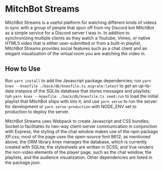# MitchBot Streams

MitchBot Streams is a useful platform for watching different kinds of videos in sync with a group of people that spun off from my Discord bot MitchBot as a simple service for a Discord server I was in. In addition to synchronizing multiple clients as they watch a Youtube, Vimeo, or native HTML5 video that is either user-submitted or from a built-in playlist, MitchBot Streams provides social features such as a chat client and an elegant visualization of the virtual room you are watching the video in.

## How to Use

Run `yarn install` to add the Javascript package dependencies; run `yarn knex --knexfile ./back/db/knexfile.ts migrate:latest` to get an up-to-date instance of the SQLite database that stores messages and playlists; run `yarn knex --knexfile ./back/db/knexfile.ts seed:run` to load the initial playlist that MitchBot ships with into it; and use `yarn serve` to run the server for development or `yarn serve-production` with NODE_ENV set to production to deploy the server.

MitchBot Streams uses Webpack to create Javascript and CSS bundles; Socket.io facilitates its two-way client-server communication in conjunction with Express; the styling of the chat window makes use of the npm package XP.css; most of the page uses the open-source font B612; as mentioned above, the ORM library knex manages the database, which is currently created with SQLite; the stylesheets are written in SCSS; and Vue renders the non-video elements of the player page, such as the chat window, the playlists, and the audience visualization. Other dependencies are listed in the package.json.